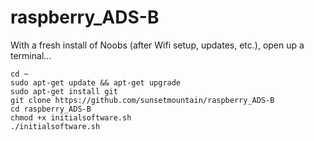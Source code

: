# raspberry_ADS-B

With a fresh install of Noobs (after Wifi setup, updates, etc.), open up a terminal...

```
cd ~
sudo apt-get update && apt-get upgrade
sudo apt-get install git
git clone https://github.com/sunsetmountain/raspberry_ADS-B
cd raspberry_ADS-B
chmod +x initialsoftware.sh
./initialsoftware.sh
```
